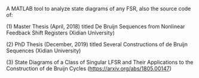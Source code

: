 A MATLAB tool to analyze state diagrams of any FSR, also the source code of:

(1) Master Thesis (April, 2018) titled De Bruijn Sequences from Nonlinear Feedback Shift Registers (Xidian University)

(2) PhD Thesis (December, 2019) titled Several Constructions of de Bruijn Sequences (Xidian University)

(3) State Diagrams of a Class of Singular LFSR and Their Applications to the Construction of de Bruijn Cycles (https://arxiv.org/abs/1805.00147)
